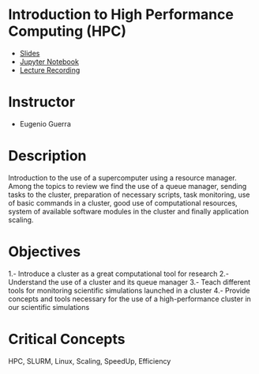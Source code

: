 Introduction to High Performance Computing (HPC) 
======
* [Slides](https://github.com/cursobioinfo/BioinformaticsCourse/blob/main/Lectures/Section2)
* [Jupyter Notebook](https://github.com/cursobioinfo/BioinformaticsCourse/blob/main/Lectures/Section2)
* [Lecture Recording](https://github.com/cursobioinfo/BioinformaticsCourse/blob/main/Lectures/Section2)

# Instructor
* Eugenio Guerra

# Description
Introduction to the use of a supercomputer using a resource manager. Among the topics to review we find the use of a queue manager, sending tasks to the cluster, preparation of necessary scripts, task monitoring, use of basic commands in a cluster, good use of computational resources, system of available software modules in the cluster and finally application scaling.

# Objectives
1.- Introduce a cluster as a great computational tool for research
2.- Understand the use of a cluster and its queue manager
3.- Teach different tools for monitoring scientific simulations launched in a cluster
4.- Provide concepts and tools necessary for the use of a high-performance cluster in our scientific simulations

# Critical Concepts
HPC, SLURM, Linux, Scaling, SpeedUp, Efficiency
